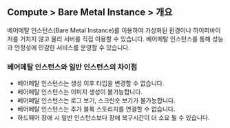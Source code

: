 ## Compute > Bare Metal Instance > 개요

베어메탈 인스턴스(Bare Metal Instance)를 이용하여 가상화된 환경이나 하이퍼바이저를 거치지 않고 물리 서버를 직접 이용할 수 있습니다.
베어메탈 인스턴스를 통해 성능과 안정성에 민감한 서비스를 운영할 수 있습니다.

### 베어메탈 인스턴스와 일반 인스턴스의 차이점

* 베어메탈 인스턴스는 생성 이후 타입을 변경할 수 없습니다.
* 베어메탈 인스턴스는 이미지 생성이 불가능합니다.
* 베어메탈 인스턴스는 로그 보기, 스크린숏 보기가 불가능합니다.
* 베어메탈 인스턴스는 추가 블록 스토리지를 연결할 수 없습니다.
* 하드웨어 장애 시 일반 인스턴스보다 장애 복구시간이 더 소요 될 수 있습니다.